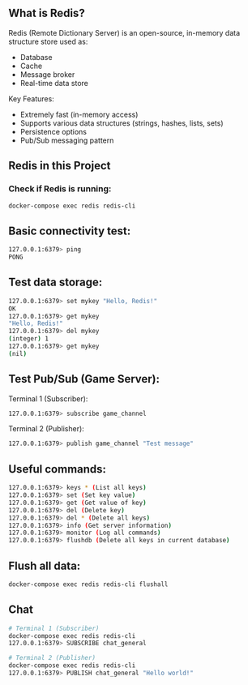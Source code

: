 

## What is Redis?
Redis (Remote Dictionary Server) is an open-source, in-memory data structure store used as:
- Database
- Cache
- Message broker
- Real-time data store

Key Features:
- Extremely fast (in-memory access)
- Supports various data structures (strings, hashes, lists, sets)
- Persistence options
- Pub/Sub messaging pattern

## Redis in this Project
### Check if Redis is running:
```bash
docker-compose exec redis redis-cli
```

## Basic connectivity test:
```bash
127.0.0.1:6379> ping
PONG
```

## Test data storage:
```bash
127.0.0.1:6379> set mykey "Hello, Redis!"
OK
127.0.0.1:6379> get mykey
"Hello, Redis!"
127.0.0.1:6379> del mykey
(integer) 1
127.0.0.1:6379> get mykey
(nil)
```

## Test Pub/Sub (Game Server):
Terminal 1 (Subscriber):
```bash
127.0.0.1:6379> subscribe game_channel
```

Terminal 2 (Publisher):
```bash
127.0.0.1:6379> publish game_channel "Test message"
```

## Useful commands:
```bash
127.0.0.1:6379> keys * (List all keys)
127.0.0.1:6379> set (Set key value)
127.0.0.1:6379> get (Get value of key)
127.0.0.1:6379> del (Delete key)
127.0.0.1:6379> del * (Delete all keys)
127.0.0.1:6379> info (Get server information)
127.0.0.1:6379> monitor (Log all commands)
127.0.0.1:6379> flushdb (Delete all keys in current database)
```

## Flush all data:
```bash
docker-compose exec redis redis-cli flushall
```

## Chat
```bash
# Terminal 1 (Subscriber)
docker-compose exec redis redis-cli
127.0.0.1:6379> SUBSCRIBE chat_general

# Terminal 2 (Publisher)
docker-compose exec redis redis-cli
127.0.0.1:6379> PUBLISH chat_general "Hello world!"
```

